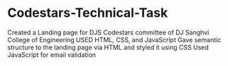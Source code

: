 # Codestars-Technical-Task
Created a Landing page for DJS Codestars committee of DJ Sanghvi College of Engineering
USED HTML, CSS, and JavaScript
Gave semantic structure to the landing page via HTML and styled it using CSS
Used JavaScript for email validation
